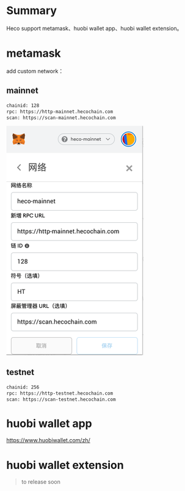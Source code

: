 # Summary

Heco support metamask、huobi wallet app、huobi wallet extension。

# metamask

add custom network：

## mainnet

```
chainid: 128
rpc: https://http-mainnet.hecochain.com
scan: https://scan-mainnet.hecochain.com
```

![metamask](../images/metamask2.png)

## testnet

```
chainid: 256
rpc: https://http-testnet.hecochain.com
scan: https://scan-testnet.hecochain.com
```

# huobi wallet app

https://www.huobiwallet.com/zh/

# huobi wallet extension

> to release soon
